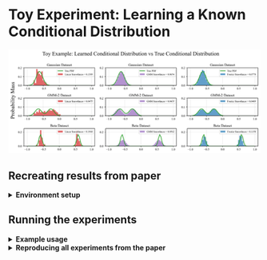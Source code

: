 # Toy Experiment: Learning a Known Conditional Distribution

![teaser](misc/assets/toy_predicted_vs_true.png)

## Recreating results from paper

<details>
  <summary><b> Environment setup </b></summary>

<br>

## Environment

```bash
# create and activate conda environment
conda create -n toy-example-synthetic python=3.11
conda activate toy-example-synthetic

# install any version of torch, verify it was installed correctly
pip install torch==2.5.0 torchvision==0.20.0 torchaudio==2.5.0 --index-url https://download.pytorch.org/whl/cu121
python -c 'import torch; print(torch.cuda.is_available()); a = torch.zeros(5); a = a.to("cuda:0"); print(a)'

# install remaining things
conda install scikit-learn tqdm pandas matplotlib
pip install wandb
```

</details>

## Running the experiments

<details>
  <summary><b> Example usage </b></summary>

<br>

The experiment can be run on three datasets: `gaussian`, `gmm2`, `beta`. 
This is how you can run the linear classification head on the `gmm2` dataset:

```bash
python scripts/toy_synthetic.py --head "linear" --n_freqs 0 --dataset "gmm2"
```

This is how you can run the Fourier head with no regularization and 12 frequencies:
```bash
python scripts/toy_synthetic.py --head "fourier" --n_freqs 12 --gamma 0.0 --dataset "gmm2" 
```

And this is how you can run the Fourier head with `1e-6` regularization and 12 frequencies:
```bash
python scripts/toy_synthetic.py --head "fourier" --n_freqs 12 --gamma 1e-6 --dataset "gmm2" 
```

To log the experiments to wandb, you can add a `--wandb` flag.
KL divergence and MSE are evaluated and printed every 10 epochs. Each run saves the final predicted pmf and true pmf to the appropriate model directory as `npy` files under the `output` directory. The metrics are saved in `model_metrics.json` in the model directory.

</details>

<details>
  <summary><b> Reproducing all experiments from the paper </b></summary>

<br>

To reproduce all the synthetic toy experiments in the paper, you can run the following scripts.
Each script takes less than 6 hours on a geforce3090 GPU.

```bash
# linear classification head
sh scripts/run_exps_linear.sh gaussian
sh scripts/run_exps_linear.sh gmm2
sh scripts/run_exps_linear.sh beta

# gaussian mixture model head
sh scripts/run_exps_gmm.sh gaussian
sh scripts/run_exps_gmm.sh gmm2
sh scripts/run_exps_gmm.sh beta

# fourier head (with no regularization)
sh scripts/run_exps_fourier_no_reg.sh gaussian
sh scripts/run_exps_fourier_no_reg.sh gmm2
sh scripts/run_exps_fourier_no_reg.sh beta

# fourier head (with regularization)
sh scripts/run_exps_fourier_reg.sh gaussian
sh scripts/run_exps_fourier_reg.sh gmm2
sh scripts/run_exps_fourier_reg.sh beta

# linear regression head (pointwise estimate)
sh scripts/run_exps_linear_regression.sh gaussian
sh scripts/run_exps_linear_regression.sh gmm2
sh scripts/run_exps_linear_regression.sh beta
```

Once all the experiments have finished, to aggregate all the results from the experiments, run:
```bash
python eval/aggregate.py --dir output --datasets 'gaussian' 'gmm2' 'beta'
```

This will also compute the L2-smoothness metrics for the saved pmfs and save them to `smoothness_dict.json` in the appropriate model directory. It will print a table for each dataset showing the aggregated metrics as well as the best model for each of the three metrics (KL divergence, MSE, smoothness). 

Finally, we can graph the KL divergence and smoothness as number of Fourier frequencies vary via:

```bash
python eval/graphing/graph_varying_freqs.py --dir output
```

### MLE training:

To reproduce all the synthetic toy experiments using MLE training, you can run the following scripts.
Each script took less than 24h on a geforce3090 GPU.

```bash
# Fourier-MLE head (with no regularization)
sh scripts/run_exps_fourier-mle_no_reg.sh gaussian
sh scripts/run_exps_fourier-mle_no_reg.sh gmm2
sh scripts/run_exps_fourier-mle_no_reg.sh beta

# Fourier-MLE head (with regularization)
sh scripts/run_exps_fourier-mle_reg.sh gaussian
sh scripts/run_exps_fourier-mle_reg.sh gmm2
sh scripts/run_exps_fourier-mle_reg.sh beta

# GMM-MLE head
sh scripts/run_exps_gmm-mle.sh gaussian
sh scripts/run_exps_gmm-mle.sh gmm2
sh scripts/run_exps_gmm-mle.sh beta
```

Once all the experiments have finished, to aggregate all the results from the MLE experiments, run:
```bash
python eval/aggregate_mle.py --dir output --datasets 'gaussian' 'gmm2' 'beta'
```
Finally, we can graph the KL divergence and Perplexity as number of Fourier frequencies vary via:

```bash
python eval/graphing/graph_varying_freqs_mle.py --dir output
```


## Visualizing learned pmfs/pdfs 

We can also visualize the learned pmf vs true pdf for the Linear and Fourier heads on the 3 datasets using: 
```bash
python eval/graphing/visualize_pmfs.py 
```
You can alter the lines at the bottom of that file to choose from your output pmfs as well as set different indices for the pmfs to be visualized (currently it runs with the pmfs in our paper).

Similarly, we can visualize the learned pdf vs true pdf for the GMM-MLE and Fourier-MLE heads using:
```bash
python eval/graphing/visualize_pdfs_mle.py 
```

</details>


